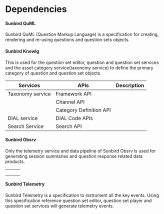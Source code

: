 # Dependencies

#### Sunbird QuML  <a href="sunbird-quml" id="sunbird-quml"></a>

Sunbird QuML (Question Markup Language) is a specification for creating, rendering and re-using questions and question sets objects.

#### Sunbird Knowlg <a href="sunbird-knowlg" id="sunbird-knowlg"></a>

This is used for the question set editor, question and question set services and the asset category service(taxonomy service) to define the primary category of question and question set objects.

| Services         | APIs                    | Description |
| ---------------- | ----------------------- | ----------- |
| Taxonomy service | Framework API           |             |
|                  | Channel API             |             |
|                  | Category Definition API |             |
| DIAL service     | DIAL Code APIs          |             |
| Search Service   | Search API              |             |

#### Sunbird Obsrv <a href="sunbird-obsrv" id="sunbird-obsrv"></a>

Only the telemetry service and data pipeline of Sunbird Obsrv is used for generating session summaries and question response related data products.

|   |   |   |
| - | - | - |
|   |   |   |
|   |   |   |
|   |   |   |

#### Sunbird Telemetry <a href="sunbird-telemetry" id="sunbird-telemetry"></a>

Sunbird Telemetry is a specification to instrument all the key events. Using this specification reference question set editor, question set player and question set services will generate telemetry events.
